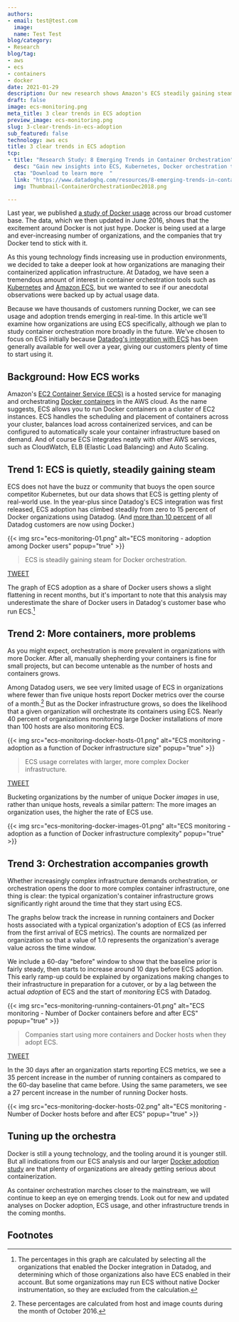 ```yaml
---
authors:
- email: test@test.com
  image: 
  name: Test Test
blog/category:
- Research
blog/tag:
- aws
- ecs
- containers
- docker
date: 2021-01-29
description: Our new research shows Amazon's ECS steadily gaining steam
draft: false
image: ecs-monitoring.png
meta_title: 3 clear trends in ECS adoption
preview_image: ecs-monitoring.png
slug: 3-clear-trends-in-ecs-adoption
sub_featured: false
technology: aws ecs
title: 3 clear trends in ECS adoption
tcp:
- title: "Research Study: 8 Emerging Trends in Container Orchestration"
  desc: "Gain new insights into ECS, Kubernetes, Docker orchestration trends.  "
  cta: "Download to learn more  "
  link: "https://www.datadoghq.com/resources/8-emerging-trends-in-container-orchestration/?utm_source=Content&utm_medium=whitepaper&utm_campaign=BlogCTA-OrchestrationTrends"
  img: Thumbnail-ContainerOrchestrationDec2018.png 

---
```


Last year, we published [a study of Docker usage][docker-adopt] across our broad customer base. The data, which we then updated in June 2016, shows that the excitement around Docker is not just hype. Docker is being used at a large and ever-increasing number of organizations, and the companies that try Docker tend to stick with it.

As this young technology finds increasing use in production environments, we decided to take a deeper look at how organizations are managing their containerized application infrastructure. At Datadog, we have seen a tremendous amount of interest in container orchestration tools such as [Kubernetes][k8s-guide] and [Amazon ECS][ecs-dd], but we wanted to see if our anecdotal observations were backed up by actual usage data.  

Because we have thousands of customers running Docker, we can see usage and adoption trends emerging in real-time. In this article we'll examine how organizations are using ECS specifically, although we plan to study container orchestration more broadly in the future. We've chosen to focus on ECS initially because [Datadog's integration with ECS][ecs-dd] has been generally available for well over a year, giving our customers plenty of time to start using it.

## Background: How ECS works 

Amazon's [EC2 Container Service (ECS)][ecs] is a hosted service for managing and orchestrating [Docker containers][docker-prob] in the AWS cloud. As the name suggests, ECS allows you to run Docker containers on a cluster of EC2 instances. ECS handles the scheduling and placement of containers across your cluster, balances load across containerized services, and can be configured to automatically scale your container infrastructure based on demand. And of course ECS integrates neatly with other AWS services, such as CloudWatch, ELB (Elastic Load Balancing) and Auto Scaling. 

## Trend 1: ECS is quietly, steadily gaining steam

ECS does not have the buzz or community that buoys the open source competitor Kubernetes, but our data shows that ECS is getting plenty of real-world use. In the year-plus since Datadog's ECS integration was first released, ECS adoption has climbed steadily from zero to 15 percent of Docker organizations using Datadog. (And [more than 10 percent][docker-1] of all Datadog customers are now using Docker.)

{{< img src="ecs-monitoring-01.png" alt="ECS monitoring - adoption among Docker users" popup="true" >}}

> ECS is steadily gaining steam for Docker orchestration.

<div class="text-center">

<a href="https://twitter.com/intent/tweet?text=Amazon%20ECS%20is%20steadily%20gaining%20steam%20for%20%23Docker%20orchestration%2C%20%40datadoghq%20research%20shows%20http%3A%2F%2Fdtdg.co%2Fecs-research%20https%3A%2F%2Ftwitter.com%2Fdd_docker%2Fstatus%2F803703172304773120%2Fphoto%2F1" target="_blank" class="button-tweet button-light-blue"><i class="icon icon-twitter"></i>TWEET</a>

</div>

The graph of ECS adoption as a share of Docker users shows a slight flattening in recent months, but it's important to note that this analysis may underestimate the share of Docker users in Datadog's customer base who run ECS.[^fn-mktshare]

## Trend 2: More containers, more problems

As you might expect, orchestration is more prevalent in organizations with more Docker. After all, manually shepherding your containers is fine for small projects, but can become untenable as the number of hosts and containers grows.

Among Datadog users, we see very limited usage of ECS in organizations where fewer than five unique hosts report Docker metrics over the course of a month.[^fn-october] But as the Docker infrastructure grows, so does the likelihood that a given organization will orchestrate its containers using ECS. Nearly 40 percent of organizations monitoring large Docker installations of more than 100 hosts are also monitoring ECS. 

{{< img src="ecs-monitoring-docker-hosts-01.png" alt="ECS monitoring - adoption as a function of Docker infrastructure size" popup="true" >}}

> ECS usage correlates with larger, more complex Docker infrastructure.

<div class="text-center">

<a href="https://twitter.com/intent/tweet?text=AWS%20ECS%20usage%20correlates%20with%20larger%2C%20more%20complex%20%23Docker%20infrastructure%20http%3A%2F%2Fdtdg.co%2Fecs-research%20via%20%40datadoghq%20https%3A%2F%2Ftwitter.com%2Fdd_docker%2Fstatus%2F803703302131064832%2Fphoto%2F1" target="_blank" class="button-tweet button-light-blue"><i class="icon icon-twitter"></i>TWEET</a>

</div>

Bucketing organizations by the number of unique Docker _images_ in use, rather than unique hosts, reveals a similar pattern: The more images an organization uses, the higher the rate of ECS use.

{{< img src="ecs-monitoring-docker-images-01.png" alt="ECS monitoring - adoption as a function of Docker infrastructure complexity" popup="true" >}}

## Trend 3: Orchestration accompanies growth

Whether increasingly complex infrastructure demands orchestration, or orchestration opens the door to more complex container infrastructure, one thing is clear: the typical organization's container infrastructure grows significantly right around the time that they start using ECS.

The graphs below track the increase in running containers and Docker hosts associated with a typical organization's adoption of ECS (as inferred from the first arrival of ECS metrics). The counts are normalized per organization so that a value of 1.0 represents the organization's average value across the time window.

We include a 60-day "before" window to show that the baseline prior is fairly steady, then starts to increase around 10 days before ECS adoption. This early ramp-up could be explained by organizations making changes to their infrastructure in preparation for a cutover, or by a lag between the actual *adoption* of ECS and the start of *monitoring* ECS with Datadog.

{{< img src="ecs-monitoring-running-containers-01.png" alt="ECS monitoring - Number of Docker containers before and after ECS" popup="true" >}}

> Companies start using more containers and Docker hosts when they adopt ECS.

<div class="text-center">

<a href="https://twitter.com/intent/tweet?text=Companies%20start%20using%20more%20%23Docker%20containers%20%26%20hosts%20when%20they%20adopt%20AWS%20ECS%20http%3A%2F%2Fdtdg.co%2Fecs-research%20via%20%40datadoghq%20https%3A%2F%2Ftwitter.com%2Fdd_docker%2Fstatus%2F803703424223092736%2Fphoto%2F1" target="_blank" class="button-tweet button-light-blue"><i class="icon icon-twitter"></i>TWEET</a>

</div>

In the 30 days after an organization starts reporting ECS metrics, we see a 35 percent increase in the number of running containers as compared to the 60-day baseline that came before. Using the same parameters, we see a 27 percent increase in the number of running Docker hosts. 

{{< img src="ecs-monitoring-docker-hosts-02.png" alt="ECS monitoring - Number of Docker hosts before and after ECS" popup="true" >}}

## Tuning up the orchestra

Docker is still a young technology, and the tooling around it is younger still. But all indications from our ECS analysis and our larger [Docker adoption study][docker-adopt] are that plenty of organizations are already getting serious about containerization. 

As container orchestration marches closer to the mainstream, we will continue to keep an eye on emerging trends. Look out for new and updated analyses on Docker adoption, ECS usage, and other infrastructure trends in the coming months. 

## Footnotes

[^fn-ecs]: In this analysis, the organizations reporting metrics from EC2 are used as a proxy for all customers monitoring AWS with Datadog.
[^fn-october]: These percentages are calculated from host and image counts during the month of October 2016.
[^fn-mktshare]: The percentages in this graph are calculated by selecting all the organizations that enabled the Docker integration in Datadog, and determining which of those organizations also have ECS enabled in their account. But some organizations may run ECS without native Docker instrumentation, so they are excluded from the calculation. 

[ecs]:           https://aws.amazon.com/ecs/
[docker-prob]:   https://www.datadoghq.com/blog/the-docker-monitoring-problem/
[docker-adopt]:  https://www.datadoghq.com/docker-adoption/
[docker-1]:      https://www.datadoghq.com/docker-adoption/#1
[k8s-guide]:     https://www.datadoghq.com/blog/monitoring-kubernetes-era/
[mesos-dd]:      https://www.datadoghq.com/blog/monitor-mesos-cluster-datadog/
[ecs-dd]:        https://www.datadoghq.com/blog/monitor-docker-on-aws-ecs/

